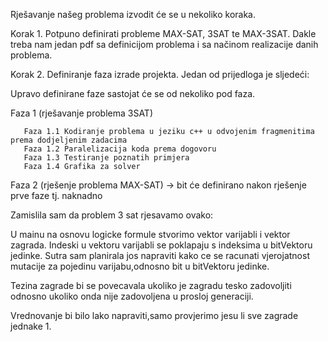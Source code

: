 Rješavanje našeg problema izvodit će se u nekoliko koraka.

Korak 1.
Potpuno definirati probleme MAX-SAT, 3SAT te  MAX-3SAT. Dakle treba nam jedan pdf sa definicijom problema i sa načinom realizacije danih problema. 

Korak 2.
Definiranje faza izrade projekta. Jedan od prijedloga je sljedeći:

Upravo definirane faze sastojat će se od nekoliko pod faza.

Faza 1 (rješavanje problema 3SAT)
       
       Faza 1.1 Kodiranje problema u jeziku c++ u odvojenim fragmenitima prema dodjeljenim zadacima
       Faza 1.2 Paralelizacija koda prema dogovoru
       Faza 1.3 Testiranje poznatih primjera
       Faza 1.4 Grafika za solver
Faza 2 (rješenje problema MAX-SAT)
      -> bit će definirano nakon rješenje prve faze tj. naknadno 

Zamislila sam da problem 3 sat rjesavamo ovako:

U mainu na osnovu logicke formule stvorimo vektor varijabli i vektor zagrada.
Indeski u vektoru varijabli se poklapaju s indeksima u bitVektoru jedinke.
Sutra sam planirala jos napraviti kako ce se racunati vjerojatnost mutacije za pojedinu varijabu,odnosno bit u bitVektoru jedinke.

Tezina zagrade bi se povecavala ukoliko je zagradu tesko zadovoljiti odnosno ukoliko onda nije zadovoljena u prosloj generaciji.

Vrednovanje bi bilo lako napraviti,samo provjerimo jesu li sve zagrade jednake 1.
